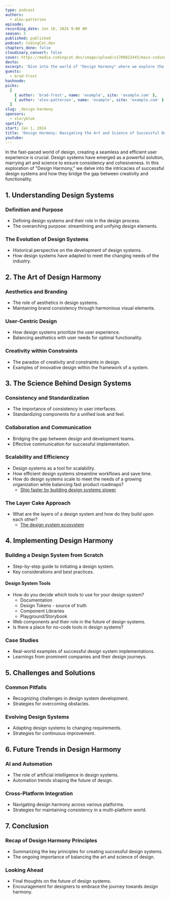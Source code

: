 ```yaml
---
type: podcast
authors:
  - alex-patterson
episode:
recording_date: Jan 10, 2024 9:00 AM
season: 3
published: published
podcast: CodingCat.dev
chapters_done: false
cloudinary_convert: false
cover: https://media.codingcat.dev/image/upload/v1700822445/main-codingcatdev-photo/3_design-harmony.png
devto:
excerpt: 'Dive into the world of "Design Harmony" where we explore the art and science of creating and maintaining successful design systems'
guests:
  - brad-frost
hashnode:
picks:
  [
    { author: 'brad-frost', name: 'example', site: 'example.com' },
    { author: 'alex-patterson', name: 'example', site: 'example.com' }
  ]
slug: _design-harmony
sponsors:
  - storyblok
spotify:
start: Jan 1, 2024
title: 'Design Harmony: Navigating the Art and Science of Successful Design Systems'
youtube:
---
```


In the fast-paced world of design, creating a seamless and efficient user experience is crucial. Design systems have emerged as a powerful solution, marrying art and science to ensure consistency and cohesiveness. In this exploration of "Design Harmony," we delve into the intricacies of successful design systems and how they bridge the gap between creativity and functionality.

## 1. Understanding Design Systems

### Definition and Purpose

- Defining design systems and their role in the design process.
- The overarching purpose: streamlining and unifying design elements.

### The Evolution of Design Systems

- Historical perspective on the development of design systems.
- How design systems have adapted to meet the changing needs of the industry.

## 2. The Art of Design Harmony

### Aesthetics and Branding

- The role of aesthetics in design systems.
- Maintaining brand consistency through harmonious visual elements.

### User-Centric Design

- How design systems prioritize the user experience.
- Balancing aesthetics with user needs for optimal functionality.

### Creativity within Constraints

- The paradox of creativity and constraints in design.
- Examples of innovative design within the framework of a system.

## 3. The Science Behind Design Systems

### Consistency and Standardization

- The importance of consistency in user interfaces.
- Standardizing components for a unified look and feel.

### Collaboration and Communication

- Bridging the gap between design and development teams.
- Effective communication for successful implementation.

### Scalability and Efficiency

- Design systems as a tool for scalability.
- How efficient design systems streamline workflows and save time.
- How do design systems scale to meet the needs of a growing organization while balancing fast product roadmaps?
  - [Ship faster by building design systems slower](https://bigmedium.com/ideas/design-system-pace-layers-slow-fast.html)

### The Layer Cake Approach

- What are the layers of a design system and how do they build upon each other?
  - [The design system ecosystem](https://bigmedium.com/ideas/design-system-ecosystem.html)

## 4. Implementing Design Harmony

### Building a Design System from Scratch

- Step-by-step guide to initiating a design system.
- Key considerations and best practices.

#### Design System Tools

- How do you decide which tools to use for your design system?
  - Documentation
  - Design Tokens - source of truth
  - Component Libraries
  - Playground/Storybook
- Web components and their role in the future of design systems.
- Is there a place for no-code tools in design systems?

### Case Studies

- Real-world examples of successful design system implementations.
- Learnings from prominent companies and their design journeys.

## 5. Challenges and Solutions

### Common Pitfalls

- Recognizing challenges in design system development.
- Strategies for overcoming obstacles.

### Evolving Design Systems

- Adapting design systems to changing requirements.
- Strategies for continuous improvement.

## 6. Future Trends in Design Harmony

### AI and Automation

- The role of artificial intelligence in design systems.
- Automation trends shaping the future of design.

### Cross-Platform Integration

- Navigating design harmony across various platforms.
- Strategies for maintaining consistency in a multi-platform world.

## 7. Conclusion

### Recap of Design Harmony Principles

- Summarizing the key principles for creating successful design systems.
- The ongoing importance of balancing the art and science of design.

### Looking Ahead

- Final thoughts on the future of design systems.
- Encouragement for designers to embrace the journey towards design harmony.
